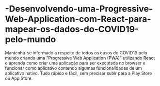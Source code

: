 # -Desenvolvendo-uma-Progressive-Web-Application-com-React-para-mapear-os-dados-do-COVID19-pelo-mundo
Mantenha-se informado a respeito de todos os casos do COVID19 pelo mundo criando uma "Progressive Web Application (PWA)" utilizando React e aprenda como criar uma aplicação para ser executada no browser e funcionar como aplicativo contendo algumas funcionalidades de um aplicativo nativo. Tudo rápido e fácil, sem precisar subir para a Play Store ou App Store.
